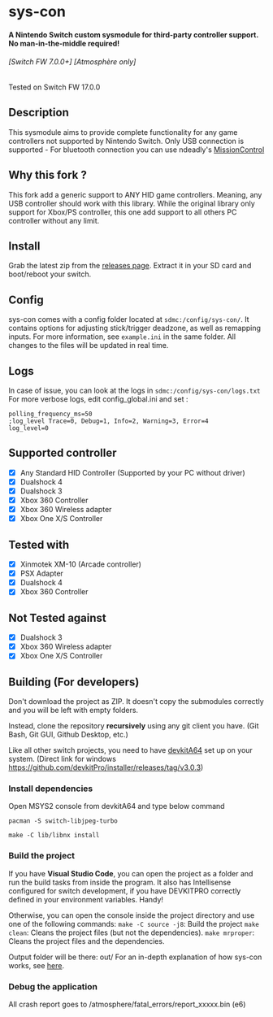 # sys-con

#### A Nintendo Switch custom sysmodule for third-party controller support. No man-in-the-middle required! 
###### \[Switch FW 7.0.0+\] [Atmosphère only]
Tested on Switch FW 17.0.0

## Description

This sysmodule aims to provide complete functionality for any game controllers not supported by Nintendo Switch.
Only USB connection is supported - For bluetooth connection you can use ndeadly's [MissionControl](https://github.com/ndeadly/MissionControl)


## Why this fork ?

This fork add a generic support to ANY HID game controllers. Meaning, any USB controller should work with this library.
While the original library only support for Xbox/PS controller, this one add support to all others PC controller without any limit.

## Install

Grab the latest zip from the [releases page](https://github.com/o0zz/sys-con/releases). Extract it in your SD card and boot/reboot your switch.

## Config

sys-con comes with a config folder located at `sdmc:/config/sys-con/`. It contains options for adjusting stick/trigger deadzone, as well as remapping inputs. For more information, see `example.ini` in the same folder. All changes to the files will be updated in real time.

## Logs

In case of issue, you can look at the logs in `sdmc:/config/sys-con/logs.txt`
For more verbose logs, edit config_global.ini and set :

```
polling_frequency_ms=50
;log_level Trace=0, Debug=1, Info=2, Warning=3, Error=4
log_level=0
```

## Supported controller
- [x] Any Standard HID Controller (Supported by your PC without driver)
- [x] Dualshock 4
- [x] Dualshock 3
- [x] Xbox 360 Controller
- [x] Xbox 360 Wireless adapter
- [x] Xbox One X/S Controller

## Tested with
- [x] Xinmotek XM-10 (Arcade controller)
- [x] PSX Adapter
- [x] Dualshock 4
- [x] Xbox 360 Controller

## Not Tested against
- [x] Dualshock 3
- [x] Xbox 360 Wireless adapter
- [x] Xbox One X/S Controller

## Building (For developers)

Don't download the project as ZIP. It doesn't copy the submodules correctly and you will be left with empty folders.

Instead, clone the repository **recursively** using any git client you have. (Git Bash, Git GUI, Github Desktop, etc.)

Like all other switch projects, you need to have [devkitA64](https://switchbrew.org/wiki/Setting_up_Development_Environment) set up on your system. (Direct link for windows https://github.com/devkitPro/installer/releases/tag/v3.0.3)

### Install dependencies
Open MSYS2 console from devkitA64 and type below command
```
pacman -S switch-libjpeg-turbo

make -C lib/libnx install
```

### Build the project
If you have **Visual Studio Code**, you can open the project as a folder and run the build tasks from inside the program. 
It also has Intellisense configured for switch development, if you have DEVKITPRO correctly defined in your environment variables. Handy!

Otherwise, you can open the console inside the project directory and use one of the following commands:
`make -C source -j8`: Build the project
`make clean`: Cleans the project files (but not the dependencies).
`make mrproper`: Cleans the project files and the dependencies.

Output folder will be there: out/
For an in-depth explanation of how sys-con works, see [here](source).


### Debug the application
All crash report goes to /atmosphere/fatal_errors/report_xxxxx.bin (e6)


